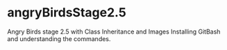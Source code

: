 # angryBirdsStage2.5
Angry Birds stage 2.5 with Class Inheritance and Images
Installing GitBash and understanding the commandes.